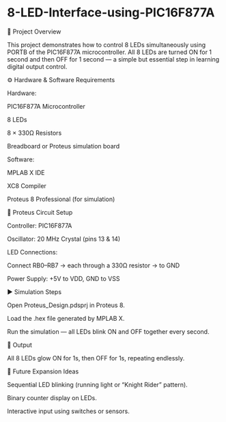 # 8-LED-Interface-using-PIC16F877A

🧭 Project Overview

This project demonstrates how to control 8 LEDs simultaneously using PORTB of the PIC16F877A microcontroller.
All 8 LEDs are turned ON for 1 second and then OFF for 1 second — a simple but essential step in learning digital output control.

⚙️ Hardware & Software Requirements

Hardware:

PIC16F877A Microcontroller

8 LEDs

8 × 330Ω Resistors

Breadboard or Proteus simulation board

Software:

MPLAB X IDE

XC8 Compiler

Proteus 8 Professional (for simulation)

🧩 Proteus Circuit Setup

Controller: PIC16F877A

Oscillator: 20 MHz Crystal (pins 13 & 14)

LED Connections:

Connect RB0–RB7 → each through a 330Ω resistor → to GND

Power Supply: +5V to VDD, GND to VSS

▶️ Simulation Steps

Open Proteus_Design.pdsprj in Proteus 8.

Load the .hex file generated by MPLAB X.

Run the simulation — all LEDs blink ON and OFF together every second.

📸 Output

All 8 LEDs glow ON for 1s, then OFF for 1s, repeating endlessly.

🚀 Future Expansion Ideas

Sequential LED blinking (running light or “Knight Rider” pattern).

Binary counter display on LEDs.

Interactive input using switches or sensors.
